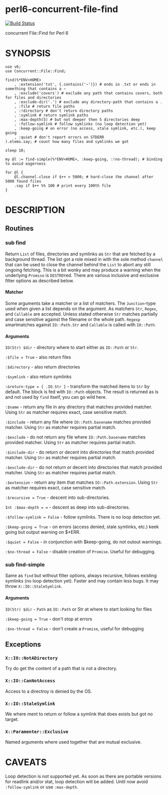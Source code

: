 # perl6-concurrent-file-find
[![Build Status](https://travis-ci.org/gfldex/perl6-concurrent-file-find.svg?branch=master)](https://travis-ci.org/gfldex/perl6-concurrent-file-find)

concurrent File::Find for Perl 6

# SYNOPSIS

```
use v6;
use Concurrent::File::Find;

find(%*ENV<HOME>
    , :extension('txt', {.contains('~')}) # ends in .txt or ends in something that contains a ~
    , :exclude('covers') # exclude any path that contains covers, both for files and directories
    , :exclude-dir('.') # exclude any directory-path that contains a . 
    , :file # return file paths
    , :!directory # don't return directory paths
    , :symlink # return symlink paths
    , :max-depth(5) # but not deeper then 5 directories deep
    , :follow-symlink # follow symlinks (no loop detection yet)
    , :keep-going # on error (no access, stale symlink, etc.), keep going
    , :quiet # don't report errors on STDERR
).elems.say; # count how many files and symlinks we got

sleep 10;

my @l := find-simple(%*ENV<HOME>, :keep-going, :!no-thread); # binding to avoid eagerness

for @l {
    @l.channel.close if $++ > 5000; # hard-close the channel after 5000 found files
    .say if $++ %% 100 # print every 100th file
}
```

# DESCRIPTION

## Routines

### sub find

Return `List` of files, directories and symlinks as `Str` that are fetched by a
background thread. The list got a role mixed in with the sole method `channel`
that can be used to close the channel behind the `List` to abort any still
ongoing fetching. This is a bit wonky and may produce a warning when the
underlying `Promise` is `DESTROY`ed. There are various inclusive and exclusive
filter options as described below.

#### Matcher

Some arguments take a matcher or a list of matchers. The `Junction`-type used
when given a list depends on the argument. As matchers `Str`, `Regex`, and
`Callable` are accepted. Unless stated otherwise `Str` matches partially and
case sensitive against the filename or the whole path. `Regexp` smartmatches
against `IO::Path.Str` and `Callable` is called with `IO::Path`.

#### Arguments

`IO(Str) $dir` - directory where to start either as `IO::Path` or `Str`.

`:$file = True` - also return files

`:$directory` - also return directories

`:$symlink` - also return symlinks

`:&return-type = { .IO.Str }` - transform the matched items to `Str` by
default. The block is fed with `IO::Path` objects. The result is returned as is
and not used by `find` itself, you can go wild here.

`:$name` - return any file in any directory that matches provided matcher.
Using `Str` as matcher requires exact, case sensitive match.

`:$include` - return any file where `IO::Path.basename` matches provided
matcher. Using `Str` as matcher requires partial match.

`:$exclude` - do not return any file where `IO::Path.basename` matches provided
matcher. Using `Str` as matcher requires partial match.

`:$include-dir` - do return or decent into directories that match provided
matcher.  Using `Str` as matcher requires partial match.

`:$exclude-dir` - do not return or decent into directories that match provided
matcher. Using `Str` as matcher requires partial match.

`:$extension` - return any item that matches `IO::Path.extension`. Using `Str`
as matcher requires exact, case sensitive match.

`:$recursive = True` - descent into sub-directories.

`Int :$max-depth = ∞` - descent as deep into sub-directories.

`:$follow-symlink = False` - follow symlinks. There is no loop detection yet.

`:$keep-going = True` - on errors (access denied, stale symlinks, etc.) keek
going but output warning on $*ERR.

`:$quiet = False` - in conjunction with $keep-going, do not outout warnings.

`:$no-thread = False` - disable creation of `Promise`. Useful for debugging.

### sub find-simple

Same as `find` but without filter options, always recursive, follows existing
symlinks (no loop detection yet). Faster and may contain less bugs. It may
throw `X::IO::StaleSymlink`.

#### Arguments

`IO(Str) $dir` - `Path` as `IO::Path` or Str at where to start looking for files

`:$keep-going = True` - don't stop at errors

`:$no-thread = False` - don't create a `Promise`, useful for debugging

## Exceptions

### `X::IO::NotADirectory`

Try do get the content of a path that is not a directory.

### `X::IO::CanNotAccess`

Access to a directroy is denied by the OS.

### `X::IO::StaleSymlink`

We where ment to return or follow a symlink that does exists but got no target.

### `X::Paramenter::Exclusive`

Named arguments where used together that are mutual exclusive.

# CAVEATS

Loop detection is not supported yet. As soon as there are portable versions for
readlink and/or stat, loop detection will be added. Until now avoid
`:follow-symlink` or use `:max-depth`.
